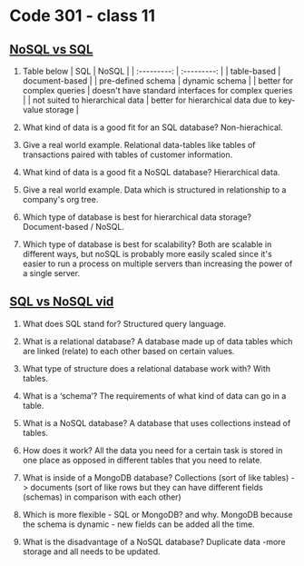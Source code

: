 # Code 301 - class 11

## [NoSQL vs SQL](https://www.thegeekstuff.com/2014/01/sql-vs-nosql-db/?utm_source=tuicool)

1. Table below
|  SQL      | NoSQL     |
| :---------: | :---------: |
| table-based | document-based |
| pre-defined schema | dynamic schema |
| better for complex queries | doesn't have standard interfaces for complex queries |
| not suited to hierarchical data |  better for hierarchical data due to key-value storage |

2. What kind of data is a good fit for an SQL database?
Non-hierachical.

3. Give a real world example.
Relational data-tables like tables of transactions paired with tables of customer information.

4. What kind of data is a good fit a NoSQL database?
Hierarchical data.

5. Give a real world example.
Data which is structured in relationship to a company's org tree.

6. Which type of database is best for hierarchical data storage?
Document-based / NoSQL.

7. Which type of database is best for scalability?
Both are scalable in different ways, but noSQL is probably more easily scaled since it's easier to run a process on multiple servers than increasing the power of a single server.

## [SQL vs NoSQL vid](https://www.youtube.com/watch?v=ZS_kXvOeQ5Y)

1. What does SQL stand for?
Structured query language.

2. What is a relational database?
A database made up of data tables which are linked (relate) to each other based on certain values.

3. What type of structure does a relational database work with?
With tables.

4. What is a ‘schema’?
The requirements of what kind of data can go in a table.

5. What is a NoSQL database?
A database that uses collections instead of tables.

6. How does it work?
All the data you need for a certain task is stored in one place as opposed in different tables that you need to relate.

7. What is inside of a MongoDB database?
Collections (sort of like tables) -> documents (sort of like rows but they can have different fields (schemas) in comparison with each other)

8. Which is more flexible - SQL or MongoDB? and why.
MongoDB because the schema is dynamic - new fields can be added all the time.

9. What is the disadvantage of a NoSQL database?
Duplicate data -more storage and all needs to be updated.